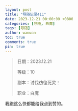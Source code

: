 ```yaml
---
layout: post
title: "导随记录411"
date: 2023-12-21 00:00:00 +0800
categories: [导随, 白魔]
tags: [导随]
author: wanwan
toc: true
comments: true
pin: true
---
```

> 日期：2023.12.21
>
> 等级：10
>
> 副本：讨伐彷徨死灵！
>
> 职业：白魔

我跑这么快都能给我点到赞的。